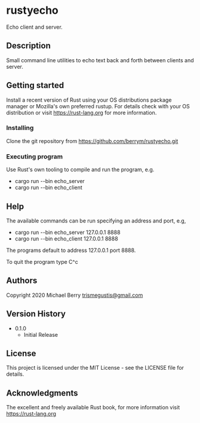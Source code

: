 # rustyecho

Echo client and server.

## Description

Small command line utilities to echo text back and forth between clients and server.

## Getting started

Install a recent version of Rust using your OS distributions package manager or Mozilla's own preferred rustup.  For details check with your OS distribution or visit https://rust-lang.org for more information.

### Installing

Clone the git repository from https://github.com/berrym/rustyecho.git

### Executing program

Use Rust's own tooling to compile and run the program, e.g.

* cargo run --bin echo_server
* cargo run --bin echo_client

## Help

The available commands can be run specifying an address and port, e.g,

* cargo run --bin echo_server 127.0.0.1 8888
* cargo run --bin echo_client 127.0.0.1 8888

The programs default to address 127.0.0.1 port 8888.

To quit the program type C^c

## Authors

Copyright 2020
Michael Berry <trismegustis@gmail.com>

## Version History
* 0.1.0
    * Initial Release

## License

This project is licensed under the MIT License - see the LICENSE file  for details.

## Acknowledgments

The excellent and freely available Rust book, for more information visit https://rust-lang.org
